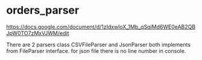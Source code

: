 # orders_parser
https://docs.google.com/document/d/1zIdxwloX_1Mb_qSqjMd6WE0eAB2QBJpW0TO7zMxVJWM/edit

There are 2 parsers class CSVFileParser and JsonParser both implements from FileParser interface.
for json file there is no line number in console.


